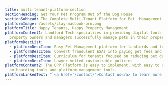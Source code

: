 ```yaml
---
title: multi-tenant-platform-section
sectionHeading: Get Your Pet Program Out of the Dog House
sectionSubhead: The Complete Multi-Tenant Platform for Pet  Management
platformImage: /assets/clay-macbook-pro.png
platformTitle: Happy Tenants, Happy Property Management
platformContent1: Landlord Tech specializes in providing digital tools to help
  property owners and managers successfully manage pets in their properties.
platformDescList:
  - platformDescItem: Easy Pet Management platform for landlords and tenants
  - platformDescItem: Convert fraudulent ESAs into paying pet fees and deposits
  - platformDescItem: Curriculum for tenants focused on reducing pet damage and complaints
  - platformDescItem: Lawyer-vetted customizable policies
platformContent2: The OPP Platform is easy to implement, with easy to use
  on-boarding tools and platform management tools.
platformLinkedText: "`<a href='/contact/'>Contact us</a> to learn more.`"
---
```

